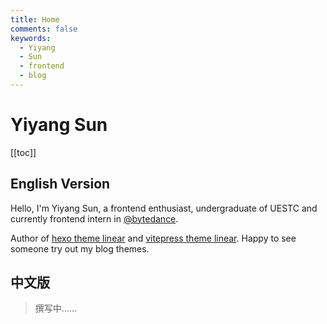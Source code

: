 ```yaml
---
title: Home
comments: false
keywords:
  - Yiyang
  - Sun
  - frontend
  - blog
---
```


# Yiyang Sun

[[toc]]

## English Version

Hello, I'm Yiyang Sun, a frontend enthusiast, undergraduate of UESTC and currently frontend intern in [@bytedance](https://www.bytedance.com/).

Author of [hexo theme linear](https://github.com/syy11cn/hexo-theme-linear) and [vitepress theme linear](https://github.com/syy11cn/vitepress-theme-linear). Happy to see someone try out my blog themes.

## 中文版

> 撰写中……
